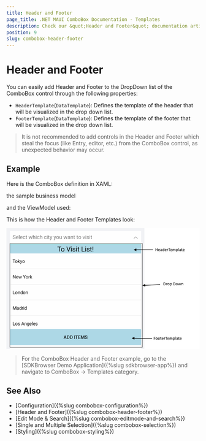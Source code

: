 ```yaml
---
title: Header and Footer
page_title: .NET MAUI ComboBox Documentation - Templates
description: Check our &quot;Header and Footer&quot; documentation article for Telerik ComboBox for .NET MAUI control.
position: 9
slug: combobox-header-footer
---
```


# Header and Footer 

You can easily add Header and Footer to the DropDown list of the ComboBox control through the following properties:

* `HeaderTemplate`(`DataTemplate`): Defines the template of the header that will be visualized in the drop down list.
* `FooterTemplate`(`DataTemplate`): Defines the template of the footer that will be visualized in the drop down list.

> It is not recommended to add controls in the Header and Footer which steal the focus (like Entry, editor, etc.) from the ComboBox control, as unexpected behavior may occur. 

## Example 

Here is the ComboBox definition in XAML:

<snippet id='combobox-header-footer-template'/>

the sample business model

<snippet id='combobox-city-businessmodel'/>

and the ViewModel used:

<snippet id='combobox-cities-viewmodel'/>

This is how the Header and Footer Templates look: 

![ComboBox Header Footer Templates](images/combobox-header-footer.png)

> For the ComboBox Header and Footer example, go to the [SDKBrowser Demo Application]({%slug sdkbrowser-app%}) and navigate to ComboBox -> Templates category.

## See Also

- [Configuration]({%slug combobox-configuration%})
- [Header and Footer]({%slug combobox-header-footer%})
- [Edit Mode & Search]({%slug combobox-editmode-and-search%}) 
- [Single and Multiple Selection]({%slug combobox-selection%})
- [Styling]({%slug combobox-styling%})